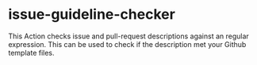 # issue-guideline-checker
This Action checks issue and pull-request descriptions against an regular expression. This can be used to check if the description met your Github template files.
